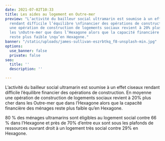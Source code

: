 ```yaml
---
date: 2021-07-02T10:33
title: Les aides au logement en Outre-mer
preview: "L’activité du bailleur social ultramarin est soumise à un effet ciseaux
  rendant difficile l’équilibre \nfinancier des opérations de construction. \nEn moyenne
  une opération de construction de logements sociaux revient à 20% plus cher dans
  les \nOutre-mer que dans l’Hexagone alors que la capacité financière des ménages
  reste plus faible \nqu’en Hexagone."
banner: "/static/uploads/james-sullivan-eszrbtkq_f8-unsplash-min.jpg"
options:
  use_banner: false
  private: false
seo:
  title: ''
  description: ''

---
```

L’activité du bailleur social ultramarin est soumise à un effet ciseaux rendant difficile l’équilibre financier des opérations de construction. En moyenne une opération de construction de logements sociaux revient à 20% plus cher dans les Outre-mer que dans l’Hexagone alors que la capacité financière des ménages reste plus faible qu’en Hexagone.

80 % des ménages ultramarins sont éligibles au logement social contre 66 % dans l’Hexagone et près de 70% d’entre eux sont sous les plafonds de ressources ouvrant droit à un logement très social contre 29% en Hexagone.